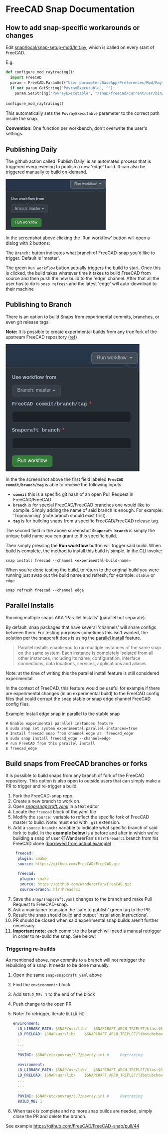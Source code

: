# FreeCAD Snap Documentation

## How to add snap-specific workarounds or changes

Edit [snap/local/snap-setup-mod/Init.py](https://github.com/FreeCAD/FreeCAD-snap/blob/master/snap/local/snap-setup-mod/Init.py), which is called on every start of FreeCAD.

E.g.

```python
def configure_mod_raytracing():
  import FreeCAD
  param = FreeCAD.ParamGet("User parameter:BaseApp/Preferences/Mod/Raytracing")
  if not param.GetString("PovrayExecutable", ""):
    param.SetString("PovrayExecutable", "/snap/freecad/current/usr/bin/povray")

configure_mod_raytracing()
```

This automatically sets the `PovrayExecutable` parameter to the correct path inside the snap.

**Convention**: One function per workbench, don't overwrite the user's settings.

## Publishing Daily

The github action called 'Publish Daily' is an automated process that is triggered every evening to publish a new 'edge' build. It can also be triggered manually to build on-demand. 

![Publish-Daily](assets/images/Snap-Publish-Daily.png)

In the screenshot above clicking the 'Run workflow' button will open a dialog with 2 buttons:

The `Branch:` button indicates what branch of FreeCAD-snap you'd like to trigger. Default is 'master'.

The green `Run workflow` button actually triggers the build to start. Once this is clicked, the build takes whatever time it takes to build FreeCAD from source and then push the new build to the 'edge' channel. After that all the user has to do is `snap refresh` and the latest 'edge' will auto-download to their machine


## Publishing to Branch

There is an option to build Snaps from experimental commits, branches, or even git release tags. 

**Note:** It is possible to create experimental builds from any true fork of the upstream FreeCAD repository ([ref](https://github.com/FreeCAD/FreeCAD/pull/7118#issuecomment-1171458436))

![Publish-to-Branch](assets/images/Snap-Publish-to-Branch-screenshot.png)

In the the screenshot above the first field labeled **`FreeCAD commit/branch/tag`** is able to receive the following inputs:  

* **`commit`** this is a specific git hash of an open Pull Request in FreeCAD/FreeCAD  
* **`branch`** is for special FreeCAD/FreeCAD branches one would like to compile. Simply adding the name of said branch is enough. For example: 'Toponaming' (note branch should exist first).
* **`tag`** is for building snaps from a specific FreeCAD/FreeCAD release tag. 

The second field in the above screenshot **`Snapcraft branch`** is simply the unique build name you can grant to this specific build. 

Then simply pressing the **Run workflow** button will trigger said build. When build is complete, the method to install this build is simple. In the CLI invoke:  
```shell
snap install freecad --channel <experimental-build-name>
```

When you're done testing the build, to return to the original build you were running just swap out the build name and refresh; for example: `stable` or `edge` 
```shell
snap refresh freecad --channel edge
```

## Parallel Installs

Running multiple snaps AKA 'Parallel Installs' (parallel but separate).

By default, snap packages that have several 'channels' will share configs between them. For testing purposes sometimes this isn't wanted, the solution per the snapcraft docs is using the [parallel install](https://snapcraft.io/docs/parallel-installs) feature. 

> Parallel installs enable you to run multiple instances of the same snap on the same system. Each instance is completely isolated from all other instances, including its name, configuration, interface connections, data locations, services, applications and aliases.

Note: at the time of writing this the parallel install feature is still considered experimental

In the context of FreeCAD, this feature would be useful for example if there are experimental changes (in an experimental build) to the FreeCAD config files that could corrupt the snap stable or snap edge channel FreeCAD config files.   

Example: Install edge snap in parallel to the stable snap

```shell
# Enable experimental parallel instances feature
$ sudo snap set system experimental.parallel-instances=true
# Install freecad snap from channel edge as 'freecad_edge'
$ sudo snap install freecad_edge --channel=edge
# run FreeCAD from this parallel install
$ freecad_edge
```

## Build snaps from FreeCAD branches or forks

It is possible to build snaps from any branch of fork of the FreeCAD repository. This option is also open to outside users that can simply make a PR to trigger and re-trigger a build.

1. Fork the FreeCAD-snap repo.
1. Create a new branch to work on.
1. Open *[snap/snapcraft.yaml](./snap/snapcraft.yaml)* in a text editor
1. Locate the `freecad` block of the yaml file
1. Modify the `source:` variable to reflect the specific fork of FreeCAD master to build. Note: must end with `.git` extension.
1. Add a  `source-branch:` variable to indicate what specific branch of said fork to build.  In the **example below** is a before and after in which we're building a snap of user @WandererFan's `hlrThreadrc1` branch from his FreeCAD clone ([borrowed from actual example](https://github.com/FreeCAD/FreeCAD-snap/pull/44)):  
    ```yaml
     freecad:
      plugin: cmake
      source: https://github.com/FreeCAD/FreeCAD.git
    ```
    ```yaml
      freecad:
       plugin: cmake
       source: https://github.com/WandererFan/FreeCAD.git
       source-branch: hlrThreadrc1
1. Save the `snap/snapcraft.yaml` changes to the branch and make Pull Request to FreeCAD-snap.
1. Ask a maintainer to assign the 'safe to publish' green tag to the PR.
1. Result: the snap should build and output 'Installation Instructions'.
1. PR should be closed when said experimental snap builds aren't further necessary. 
1. **Important note:** each commit to the branch will need a manual retrigger in order to re-build the snap. See below:

### Triggering re-builds

As mentioned above, new commits to a branch will not retrigger the rebuilding of a snap. It needs to be done manually. 
1. Open the same `snap/snapcraft.yaml` above
1. Find the `environment:` block
1. Add `BUILD_ME: 1` to the end of the block
1. Push change to the open PR
1. Note: To retrigger, iterate `BUILD_ME:`.
    ```yaml
    environment:
      LD_LIBRARY_PATH: $SNAP/usr/lib/   $SNAPCRAFT_ARCH_TRIPLET/blas:$SNAP/usr/lib/   $SNAPCRAFT_ARCH_TRIPLET/lapack # numpy
      LD_PRELOAD: $SNAP/usr/lib/    $SNAPCRAFT_ARCH_TRIPLET/libstubchown.so
      ...
      ...
      ...
      POVINI: $SNAP/etc/povray/3.7/povray.ini #     Raytracing
    ```
  
    ```yaml
      environment:
      LD_LIBRARY_PATH: $SNAP/usr/lib/   $SNAPCRAFT_ARCH_TRIPLET/blas:$SNAP/usr/lib/   $SNAPCRAFT_ARCH_TRIPLET/lapack # numpy
      LD_PRELOAD: $SNAP/usr/lib/    $SNAPCRAFT_ARCH_TRIPLET/libstubchown.so
      ...
      ...
      ...
      POVINI: $SNAP/etc/povray/3.7/povray.ini #     Raytracing
      BUILD_ME: 1
      ```
1. When task is complete and no more snap builds are needed, simply close the PR and delete the branch.

See example https://github.com/FreeCAD/FreeCAD-snap/pull/44